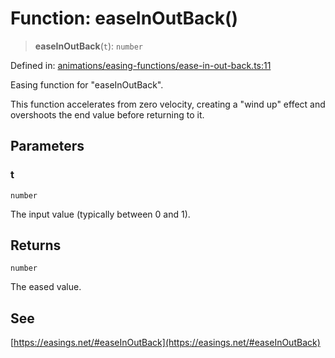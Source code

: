 # Function: easeInOutBack()

> **easeInOutBack**(`t`): `number`

Defined in: [animations/easing-functions/ease-in-out-back.ts:11](https://github.com/Forge-Game-Engine/Forge/blob/80c88dbc1226e2ea185d187b85121eb9c3da7ead/src/animations/easing-functions/ease-in-out-back.ts#L11)

Easing function for "easeInOutBack".

This function accelerates from zero velocity, creating a "wind up" effect and overshoots the end value before returning to it.

## Parameters

### t

`number`

The input value (typically between 0 and 1).

## Returns

`number`

The eased value.

## See

[https://easings.net/#easeInOutBack](https://easings.net/#easeInOutBack)
